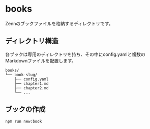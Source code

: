 # books

Zennのブックファイルを格納するディレクトリです。

## ディレクトリ構造
各ブックは専用のディレクトリを持ち、その中にconfig.yamlと複数のMarkdownファイルを配置します。

```
books/
└── book-slug/
    ├── config.yaml
    ├── chapter1.md
    ├── chapter2.md
    └── ...
```

## ブックの作成
```bash
npm run new:book
```
